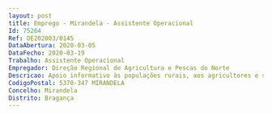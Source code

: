 ```yaml
--- 
layout: post
title: Emprego - Mirandela - Assistente Operacional
Id: 75264
Ref: OE202003/0145
DataAbertura: 2020-03-05
DataFecho: 2020-03-19
Trabalho: Assistente Operacional
Empregador: Direção Regional de Agricultura e Pescas do Norte
Descricao: Apoio informativo às populações rurais, aos agricultores e suas estruturas representativas com o objectivo de garantir uma relação personalizada com todos os intervenientes no espaço rural e Apoio administrativo à actividade da  Delegação.
CodigoPostal: 5370-347 MIRANDELA
Concelho: Mirandela
Distrito: Bragança
--- 
```

